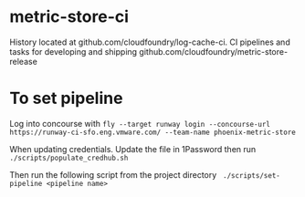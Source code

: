 # metric-store-ci

History located at github.com/cloudfoundry/log-cache-ci.
CI pipelines and tasks for developing and shipping github.com/cloudfoundry/metric-store-release

# To set pipeline

Log into concourse with
```fly --target runway login --concourse-url https://runway-ci-sfo.eng.vmware.com/ --team-name phoenix-metric-store```

When updating credentials. Update the file in 1Password then run
``` ./scripts/populate_credhub.sh```

Then run the following script from the project directory
``` ./scripts/set-pipeline <pipeline name>```
